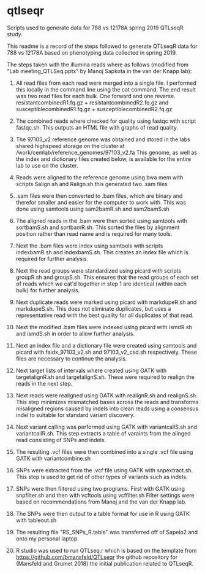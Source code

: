 # qtlseqr
Scripts used to generate data for 788 vs 12178A spring 2019 QTLseqR study.

This readme is a record of the steps followed to generate QTLseqR data for 788 vs 12178A based on phenotyping data collected in spring 2019.

The steps taken with the illumina reads where as follows (modified from "Lab meeting_QTLSeq.pptx" by Manoj Sapkota in the van der Knapp lab):

1. All read files from each read were merged into a single file. I performed this locally in the command line using the cat command.
 The end result was two read files for each bulk. One forward and one reverse.
 resistantcombinedR1.fq.gz + resistantcombinedR2.fq.gz and susceptiblecombinedR1.fq.gz + susceptiblecombinedR2.fq.gz

2. The combined reads where checked for quality using fastqc with script fastqc.sh. This outputs an HTML file with graphs of read quality.

3. The 97103_v2 reference genome was obtained and stored in the labs shared highspeed storage on the cluster at /work/cemlab/reference_genomes/97103_v2.fa
    This genome, as well as the index and dictionary files created below, is available for the entire lab to use on the cluster.

4. Reads were aligned to the reference genome using bwa mem with scripts Salign.sh and Ralign.sh this generated two .sam files

5. .sam files were then converted to .bam files, which are binary and therefor smaller and easier for the computer to work with. This was done using samtools using sam2bamR.sh and sam2bamS.sh

6. The aligned reads in the .bam were then sorted using samtools with sortbamS.sh and sortbamR.sh. This sorted the files by alignment position rather than read name and is required for many tools.

7. Next the .bam files were index using samtools with scripts indexbamR.sh and indexbamS.sh. This creates an index file which is required for further analysis.

8. Next the read groups were standardized using picard with scripts  groupR.sh and groupS.sh. This ensures that the read groups of each set of reads which we cat'd together in step 1 are identical
    (within each bulk) for further analysis.

9. Next duplicate reads were marked using picard with markdupeR.sh and markdupeS.sh. This does not eliminate duplicates, but uses a representative read with the best quality for all duplicates of
    that read.

10. Next the modified .bam files were indexed using picard with ismdR.sh and ismdS.sh in order to allow further analysis.

11. Next an index file and a dictionary file were created using samtools and picard with faidx_97103_v2.sh and 97103_v2_csd.sh respectively. These files are necessary to continue the analysis.

12. Next target lists of intervals where created using GATK with targetalignR.sh and targetalignS.sh. These were required to realign the reads in the next step.

13. Next reads were realigned using GATK with realignR.sh and realignS.sh. This step minimizes mismatched bases across the reads and transforms misaligned regions caused by indels into clean reads
    using a consensus indel to suitable for standard variant discovery.

14. Next variant calling was performed using GATK with variantcallS.sh and variantcallR.sh. This step extracts a table of varaints from the alinged read consisting of SNPs and indels.

15. The resulting .vcf files were then combined into a single .vcf file using GATK with variantcombine.sh

16. SNPs were extracted from the .vcf file using GATK with snpextract.sh. This step is used to get rid of other types of variants such as indels.

17. SNPs were then filtered using two programs. First with GATK using snpfilter.sh and then with vcftools using vcffilter.sh
      Filter settings were based on recommendations from Manoj and the van der Knapp lab.

18. The SNPs were then output to a table format for use in R using GATK with tableout.sh

19. The resulting file "RS_SNPs_R.table" was transferred off of Sapelo2 and onto my personal laptop.

20. R studio was used to run QTLseq.r which is based on the template from https://github.com/bmansfeld/QTLseqr the github repository for (Mansfeld and Grumet 2018) the initial publication related
    to QTLseqR.
